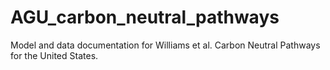 # AGU_carbon_neutral_pathways
Model and data documentation for Williams et al. Carbon Neutral Pathways for the United States.
